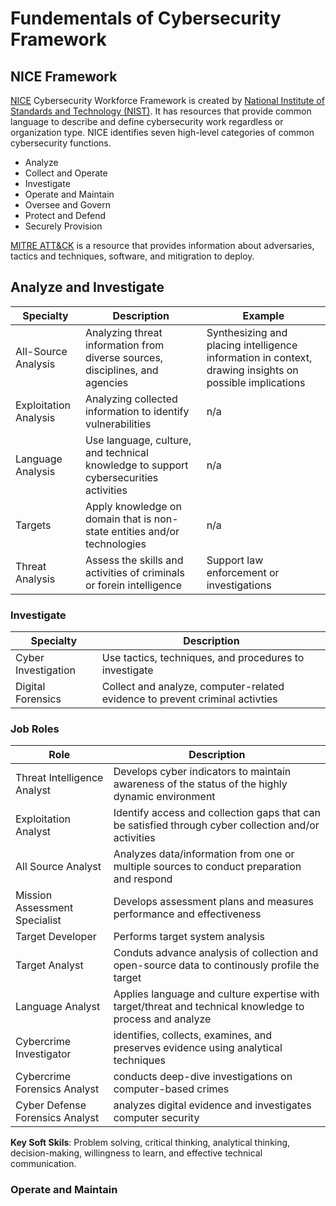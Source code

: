 # Fundementals of Cybersecurity Framework

## NICE Framework
[NICE](https://niccs.cisa.gov/workforce-development/cyber-security-workforce-framework) Cybersecurity Workforce Framework is created by [National Institute of Standards and Technology (NIST)](https://www.nist.gov/blogs/cybersecurity-insights/discovering-careers-cybersecurity). It has resources that provide common language to describe and define cybersecurity work regardless or organization type. NICE identifies seven high-level categories of common cybersecurity functions.
- Analyze
- Collect and Operate
- Investigate 
- Operate and Maintain
- Oversee and Govern
- Protect and Defend
- Securely Provision

[MITRE ATT&CK](attack.mitre.org) is a resource that provides information about adversaries, tactics and techniques, software, and mitigration to deploy.

## Analyze and Investigate
| Specialty | Description | Example | 
| --- | --- | --- |
| All-Source Analysis | Analyzing threat information from diverse sources, disciplines, and agencies | Synthesizing and placing intelligence information in context, drawing insights on possible implications |
| Exploitation Analysis | Analyzing collected information to identify vulnerabilities | n/a |
| Language Analysis | Use language, culture, and technical knowledge to support cybersecurities activities | n/a |
| Targets | Apply knowledge on domain that is non-state entities and/or technologies | n/a |
| Threat Analysis | Assess the skills and activities of criminals or forein intelligence | Support law enforcement or investigations |

### Investigate
| Specialty | Description |
| --- | --- |
| Cyber Investigation | Use tactics, techniques, and procedures to investigate | interview, interrogation, surveillance, intelligence gathering |
| Digital Forensics | Collect and analyze, computer-related evidence to prevent criminal activties |

### Job Roles
| Role | Description |
| --- | --- |
| Threat Intelligence Analyst | Develops cyber indicators to maintain awareness of the status of the highly dynamic environment |
| Exploitation Analyst | Identify access and collection gaps that can be satisfied through cyber collection and/or activities |
| All Source Analyst | Analyzes data/information from one or multiple sources to conduct preparation and respond |
| Mission Assessment Specialist | Develops assessment plans and measures performance and effectiveness | 
| Target Developer | Performs target system analysis |
| Target Analyst | Conduts advance analysis of collection and open-source data to continously profile the target |
| Language Analyst | Applies language and culture expertise with target/threat and technical knowledge to process and analyze | 
| Cybercrime Investigator | identifies, collects, examines, and preserves evidence using analytical techniques |
| Cybercrime Forensics Analyst | conducts deep-dive investigations on computer-based crimes | 
| Cyber Defense Forensics Analyst | analyzes digital evidence and investigates computer security |

**Key Soft Skils**: Problem solving, critical thinking, analytical thinking, decision-making, willingness to learn, and effective technical communication.


### Operate and Maintain

